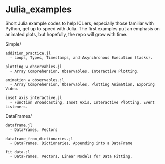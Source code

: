 # Julia_examples
Short Julia example codes to help ICLers, especially those familiar with Python, get up to speed with Julia.
The first examples put an emphasis on animated plots, but hopefully, the repo will grow with time.

Simple/

    addition_practice.jl
      - Loops, Types, Timestamps, and Asynchronous Execution (tasks).

    plotting_w_observables.jl
      - Array Comprehension, Observables, Interactive Plotting.

    animation_w_observables.jl
      - Array Comprehension, Observables, Plotting Animation, Exporing Video.

    inset_axis_interactive.jl
      - Function Broadcasting, Inset Axis, Interactive Plotting, Event Listeners.

DataFrames/

    dataframe.jl
      - DataFrames, Vectors

    dataframe_from_dictionaries.jl
      - DataFrames, Dictionaries, Appending into a DataFrame

    fit_data.jl
      - DataFrames, Vectors, Linear Models for Data Fitting.
